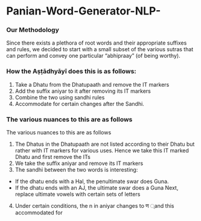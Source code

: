  # Panian-Word-Generator-NLP-
### Our Methodology
Since there exists a plethora of root words and their appropriate suffixes and rules, we
decided to start with a small subset of the various sutras that can perform and convey one
particular “abhipraay” (of being worthy).
### How the Aṣṭādhyāyī does this is as follows:
  1. Take a Dhatu from the Dhatupaath and remove the IT markers
  2. Add the suffix aniyar to it after removing its IT markers
  3. Combine the two using sandhi rules
  4. Accommodate for certain changes after the Sandhi.
### The various nuances to this are as follows
 The various nuances to this are as follows
 1. The Dhatus in the Dhatupaath are not listed according to their Dhatu but rather with
 IT markers for various uses.
 Hence we take this IT marked Dhatu and first remove the ITs
 2. We take the suffix aniyar and remove its IT markers
 3. The sandhi between the two words is interesting:
   * If the dhatu ends with a Hal, the penultimate swar does Guna.
   * If the dhatu ends with an AJ, the ultimate swar does a Guna
 Next, replace ultimate vowels with certain sets of letters
 4. Under certain conditions, the n in aniyar changes to ण ्and this accommodated for

